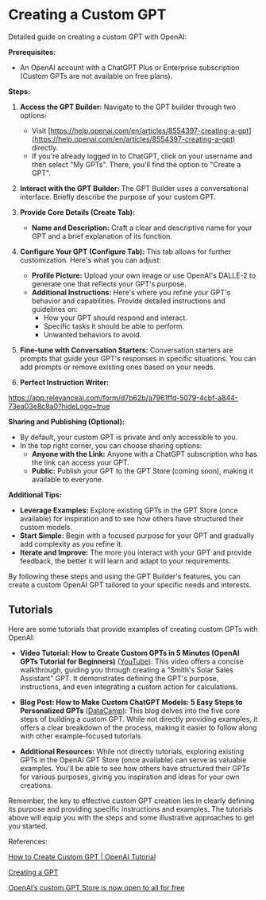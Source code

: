 # Creating a Custom GPT

Detailed guide on creating a custom GPT with OpenAI:

**Prerequisites:**

- An OpenAI account with a ChatGPT Plus or Enterprise subscription (Custom GPTs are not available on free plans).

**Steps:**

1. **Access the GPT Builder:** Navigate to the GPT builder through two options:

   - Visit [https://help.openai.com/en/articles/8554397-creating-a-gpt](https://help.openai.com/en/articles/8554397-creating-a-gpt) directly.
   - If you're already logged in to ChatGPT, click on your username and then select "My GPTs". There, you'll find the option to "Create a GPT".

2. **Interact with the GPT Builder:** The GPT Builder uses a conversational interface. Briefly describe the purpose of your custom GPT.

3. **Provide Core Details (Create Tab):**

   - **Name and Description:** Craft a clear and descriptive name for your GPT and a brief explanation of its function.

4. **Configure Your GPT (Configure Tab):** This tab allows for further customization. Here's what you can adjust:

   - **Profile Picture:** Upload your own image or use OpenAI's DALLE-2 to generate one that reflects your GPT's purpose.
   - **Additional Instructions:** Here's where you refine your GPT's behavior and capabilities. Provide detailed instructions and guidelines on:
     - How your GPT should respond and interact.
     - Specific tasks it should be able to perform.
     - Unwanted behaviors to avoid.

5. **Fine-tune with Conversation Starters:** Conversation starters are prompts that guide your GPT's responses in specific situations. You can add prompts or remove existing ones based on your needs.

6. **Perfect Instruction Writer:**

https://app.relevanceai.com/form/d7b62b/a7961ffd-5079-4cbf-a844-73ea03e8c8a0?hideLogo=true

**Sharing and Publishing (Optional):**

- By default, your custom GPT is private and only accessible to you.
- In the top right corner, you can choose sharing options:
  - **Anyone with the Link:** Anyone with a ChatGPT subscription who has the link can access your GPT.
  - **Public:** Publish your GPT to the GPT Store (coming soon), making it available to everyone.

**Additional Tips:**

- **Leverage Examples:** Explore existing GPTs in the GPT Store (once available) for inspiration and to see how others have structured their custom models.
- **Start Simple:** Begin with a focused purpose for your GPT and gradually add complexity as you refine it.
- **Iterate and Improve:** The more you interact with your GPT and provide feedback, the better it will learn and adapt to your requirements.

By following these steps and using the GPT Builder's features, you can create a custom OpenAI GPT tailored to your specific needs and interests.

## Tutorials

Here are some tutorials that provide examples of creating custom GPTs with OpenAI:

- **Video Tutorial: How to Create Custom GPTs in 5 Minutes (OpenAI GPTs Tutorial for Beginners)** ([YouTube](youtube.com)): This video offers a concise walkthrough, guiding you through creating a "Smith's Solar Sales Assistant" GPT. It demonstrates defining the GPT's purpose, instructions, and even integrating a custom action for calculations.

- **Blog Post: How to Make Custom ChatGPT Models: 5 Easy Steps to Personalized GPTs** ([DataCamp](datacamp.com)): This blog delves into the five core steps of building a custom GPT. While not directly providing examples, it offers a clear breakdown of the process, making it easier to follow along with other example-focused tutorials.

- **Additional Resources:** While not directly tutorials, exploring existing GPTs in the OpenAI GPT Store (once available) can serve as valuable examples. You'll be able to see how others have structured their GPTs for various purposes, giving you inspiration and ideas for your own creations.

Remember, the key to effective custom GPT creation lies in clearly defining its purpose and providing specific instructions and examples. The tutorials above will equip you with the steps and some illustrative approaches to get you started.

References:

[How to Create Custom GPT | OpenAI Tutorial](https://www.youtube.com/watch?v=0Q1AQAxpdGg)

[Creating a GPT](https://help.openai.com/en/articles/8554397-creating-a-gpt)

[OpenAI’s custom GPT Store is now open to all for free](https://www.theverge.com/2024/5/13/24155582/openai-custom-gpt-store-available-free-subscribers)
